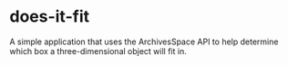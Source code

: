 # does-it-fit
A simple application that uses the ArchivesSpace API to help determine which box a three-dimensional object will fit in.
